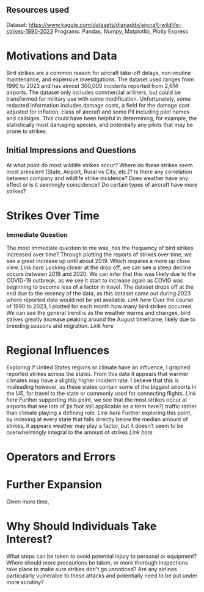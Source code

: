 ## Resources used
Dataset: https://www.kaggle.com/datasets/dianaddx/aircraft-wildlife-strikes-1990-2023
Programs: Pandas, Numpy, Matplotlib, Plotly Express

# Motivations and Data
  Bird strikes are a common reason for aircraft take-off delays, non-routine maintenance, and expensive investigations. The dataset used ranges from 1990 to 2023 and has almost 300,000 incidents reported from 2,614 airports. The dataset only includes commercial airliners, but could be transformed for military use with some modification.
  Unfortunately, some redacted information includes damage costs, a field for the damage cost adjusted for inflation, class of aircraft and some PII including pilot names and callsigns. This could have been helpful in determining, for example, the statistically most damaging species, and potentially any pilots that may be prone to strikes.

## Initial Impressions and Questions
  At what point do most wildlife strikes occur? Where do these strikes seem most prevalent (State, Airport, Rural vs City, etc.)? Is there any correlation between company and wildlife strike incidence? Does weather have any effect or is it seemingly coincidence? Do certain types of aircraft have more strikes?

# Strikes Over Time
### Immediate Question
  The most immediate question to me was, has the frequency of bird strikes increased over time? Through plotting the reports of strikes over time, we see a great increase up until about 2019. Which requires a more up close view.
*Link here*
  Looking closer at the drop off, we can see a steep decline occurs between 2019 and 2020. We can infer that this was likely due to the COVID-19 outbreak, as we see it start to increase again as COVID was beginning to become less of a factor in travel. The dataset drops off at the end due to the recency of the data, as this dataset came out during 2023 where reported data would not be yet available.
*Link here*
  Over the course of 1990 to 2023, I plotted for each month how many bird strikes occurred. We can see the general trend is as the weather warms and changes, bird strikes greatly increase peaking around the August timeframe, likely due to breeding seasons and migration.
*Link here*

# Regional Influences
  Exploring if United States regions or climate have an influence, I graphed reported strikes across the states. From this data it appears that warmer climates may have a slightly higher incident rate. I believe that this is misleading however, as these states contain some of the biggest airports in the US, for travel to the state or commonly used for connecting flights.
*Link here*
  Further supporting this point, we see that the most strikes occur at airports that see lots of (is foot still applicable as a term here?) traffic rather than climate playing a defining role.
*Link here*
  Further exploring this point, by indexing at every state that falls directly below the median amount of strikes, it appears weather may play a factor, but it doesn’t seem to be overwhelmingly integral to the amount of strikes
*Link here*

# Operators and Errors

# Further Expansion
  Given more time, 

# Why Should Individuals Take Interest?
  What steps can be taken to avoid potential injury to personal or equipment? Where should more precautions be taken, or more thorough inspections take place to make sure strikes don't go unnoticed? Are any airlines particularly vulnerable to these attacks and potentially need to be put under more scrutiny?
